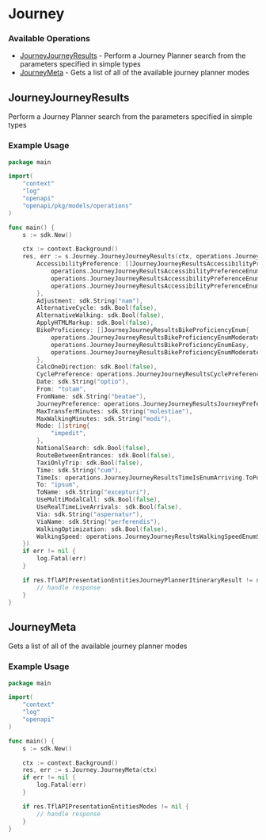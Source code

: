 # Journey

### Available Operations

* [JourneyJourneyResults](#journeyjourneyresults) - Perform a Journey Planner search from the parameters specified in simple types
* [JourneyMeta](#journeymeta) - Gets a list of all of the available journey planner modes

## JourneyJourneyResults

Perform a Journey Planner search from the parameters specified in simple types

### Example Usage

```go
package main

import(
	"context"
	"log"
	"openapi"
	"openapi/pkg/models/operations"
)

func main() {
    s := sdk.New()

    ctx := context.Background()
    res, err := s.Journey.JourneyJourneyResults(ctx, operations.JourneyJourneyResultsRequest{
        AccessibilityPreference: []JourneyJourneyResultsAccessibilityPreferenceEnum{
            operations.JourneyJourneyResultsAccessibilityPreferenceEnumStepFreeToVehicle,
            operations.JourneyJourneyResultsAccessibilityPreferenceEnumStepFreeToVehicle,
            operations.JourneyJourneyResultsAccessibilityPreferenceEnumNoRequirements,
        },
        Adjustment: sdk.String("nam"),
        AlternativeCycle: sdk.Bool(false),
        AlternativeWalking: sdk.Bool(false),
        ApplyHTMLMarkup: sdk.Bool(false),
        BikeProficiency: []JourneyJourneyResultsBikeProficiencyEnum{
            operations.JourneyJourneyResultsBikeProficiencyEnumModerate,
            operations.JourneyJourneyResultsBikeProficiencyEnumEasy,
            operations.JourneyJourneyResultsBikeProficiencyEnumModerate,
        },
        CalcOneDirection: sdk.Bool(false),
        CyclePreference: operations.JourneyJourneyResultsCyclePreferenceEnumCycleHire.ToPointer(),
        Date: sdk.String("optio"),
        From: "totam",
        FromName: sdk.String("beatae"),
        JourneyPreference: operations.JourneyJourneyResultsJourneyPreferenceEnumLeastTime.ToPointer(),
        MaxTransferMinutes: sdk.String("molestiae"),
        MaxWalkingMinutes: sdk.String("modi"),
        Mode: []string{
            "impedit",
        },
        NationalSearch: sdk.Bool(false),
        RouteBetweenEntrances: sdk.Bool(false),
        TaxiOnlyTrip: sdk.Bool(false),
        Time: sdk.String("cum"),
        TimeIs: operations.JourneyJourneyResultsTimeIsEnumArriving.ToPointer(),
        To: "ipsum",
        ToName: sdk.String("excepturi"),
        UseMultiModalCall: sdk.Bool(false),
        UseRealTimeLiveArrivals: sdk.Bool(false),
        Via: sdk.String("aspernatur"),
        ViaName: sdk.String("perferendis"),
        WalkingOptimization: sdk.Bool(false),
        WalkingSpeed: operations.JourneyJourneyResultsWalkingSpeedEnumSlow.ToPointer(),
    })
    if err != nil {
        log.Fatal(err)
    }

    if res.TflAPIPresentationEntitiesJourneyPlannerItineraryResult != nil {
        // handle response
    }
}
```

## JourneyMeta

Gets a list of all of the available journey planner modes

### Example Usage

```go
package main

import(
	"context"
	"log"
	"openapi"
)

func main() {
    s := sdk.New()

    ctx := context.Background()
    res, err := s.Journey.JourneyMeta(ctx)
    if err != nil {
        log.Fatal(err)
    }

    if res.TflAPIPresentationEntitiesModes != nil {
        // handle response
    }
}
```
